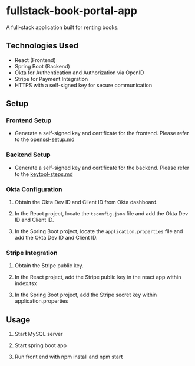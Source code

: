 # fullstack-book-portal-app

A full-stack application built for renting books. 

## Technologies Used

- React (Frontend)
- Spring Boot (Backend)
- Okta for Authentication and Authorization via OpenID
- Stripe for Payment Integration
- HTTPS with a self-signed key for secure communication

## Setup

### Frontend Setup

- Generate a self-signed key and certificate for the frontend. Please refer to the [openssl-setup.md](https://github.com/darbyluv2code/fullstack-react-and-springboot/blob/main/bonus-content/openssl-setup.md#mac-or-linux)

### Backend Setup

- Generate a self-signed key and certificate for the backend. Please refer to the [keytool-steps.md](https://github.com/darbyluv2code/fullstack-react-and-springboot/blob/main/bonus-content/keytool-steps.md)

### Okta Configuration

1. Obtain the Okta Dev ID and Client ID from Okta dashboard.

2. In the React project, locate the `tsconfig.json` file and add the Okta Dev ID and Client ID.

3. In the Spring Boot project, locate the `application.properties` file and add the Okta Dev ID and Client ID.

### Stripe Integration

1. Obtain the Stripe public key.

2. In the React project, add the Stripe public key in the react app within index.tsx

3. In the Spring Boot project, add the Stripe secret key within application.properties

## Usage

1. Start MySQL server

2. Start spring boot app

3. Run front end with npm install and npm start


